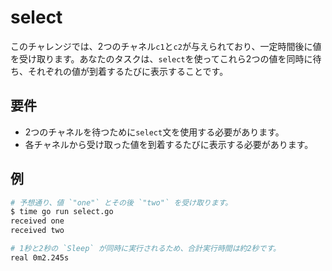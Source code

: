 # select

このチャレンジでは、2つのチャネル`c1`と`c2`が与えられており、一定時間後に値を受け取ります。あなたのタスクは、`select`を使ってこれら2つの値を同時に待ち、それぞれの値が到着するたびに表示することです。

## 要件

- 2つのチャネルを待つために`select`文を使用する必要があります。
- 各チャネルから受け取った値を到着するたびに表示する必要があります。

## 例

```sh
# 予想通り、値 `"one"` とその後 `"two"` を受け取ります。
$ time go run select.go
received one
received two

# 1秒と2秒の `Sleep` が同時に実行されるため、合計実行時間は約2秒です。
real 0m2.245s
```
